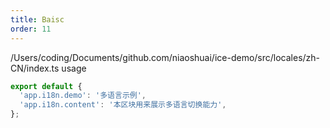 ```yaml
---
title: Baisc
order: 11
---
```


/Users/coding/Documents/github.com/niaoshuai/ice-demo/src/locales/zh-CN/index.ts usage
```jsx
export default {
  'app.i18n.demo': '多语言示例',
  'app.i18n.content': '本区块用来展示多语言切换能力',
};
```